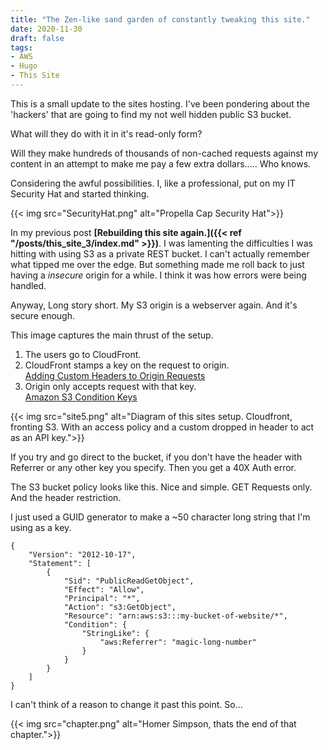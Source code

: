 ```yaml
---
title: "The Zen-like sand garden of constantly tweaking this site."
date: 2020-11-30
draft: false
tags:
- AWS
- Hugo
- This Site
---
```


This is a small update to the sites hosting. I've been pondering about the 'hackers' that are going to find my not well hidden public S3 bucket. 

What will they do with it in it's read-only form?

Will they make hundreds of thousands of non-cached requests against my content in an attempt to make me pay a few extra dollars..... Who knows. 

Considering the awful possibilities. I, like a professional, put on my IT Security Hat and started thinking.

{{< img src="SecurityHat.png" alt="Propella Cap Security Hat">}}

In my previous post **[Rebuilding this site again.]({{< ref "/posts/this_site_3/index.md" >}})**. I was lamenting the difficulties I was hitting with using S3 as a private REST bucket. I can't actually remember what tipped me over the edge. But something made me roll back to just having a *insecure* origin for a while. I think it was how errors were being handled.

Anyway, Long story short. My S3 origin is a webserver again. And it's secure enough.

This image captures the main thrust of the setup.

1. The users go to CloudFront. 
2. CloudFront stamps a key on the request to origin.   
    [Adding Custom Headers to Origin Requests](https://docs.aws.amazon.com/AmazonCloudFront/latest/DeveloperGuide/add-origin-custom-headers.html)
3. Origin only accepts request with that key.  
    [Amazon S3 Condition Keys](https://docs.aws.amazon.com/AmazonS3/latest/dev/amazon-s3-policy-keys.html)

{{< img src="site5.png" alt="Diagram of this sites setup. Cloudfront, fronting S3. With an access policy and a custom dropped in header to act as an API key.">}}

If you try and go direct to the bucket, if you don't have the header with Referrer or any other key you specify. Then you get a 40X Auth error.

The S3 bucket policy looks like this. Nice and simple. GET Requests only. And the header restriction.

I just used a GUID generator to make a ~50 character long string that I'm using as a key. 

```
{
    "Version": "2012-10-17",
    "Statement": [
        {
            "Sid": "PublicReadGetObject",
            "Effect": "Allow",
            "Principal": "*",
            "Action": "s3:GetObject",
            "Resource": "arn:aws:s3:::my-bucket-of-website/*",
            "Condition": {
                "StringLike": {
                    "aws:Referrer": "magic-long-number"
                }
            }
        }
    ]
}
```
I can't think of a reason to change it past this point. So...

{{< img src="chapter.png" alt="Homer Simpson, thats the end of that chapter.">}}

